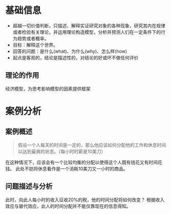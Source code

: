 # 基础信息

* 超越一切价值判断，只描述、解释实证研究对象的各种现象，研究其内在规律或者检验有关理论，并运用理论构造模型，分析并预测人们在一定条件下的行为趋势或者概率。
* 目标：解释这个世界。
* 回答的问题：是什么(what)、为什么(why)、怎么样(how)
* 起点是客观的，结论是描述性的，对结论的好或坏不做任何评价
## 理论的作用

经济模型，为思考影响模型的因素提供框架
# 案例分析
## 案例概述
>假设一个人每天的时间是一定的，那么他应该如何分配他的工作和休息时间以达到最爽的状态。（每小时时薪是10美刀）

在这种情况下，应该会有一个比较均衡的分配以使得这个人既有钱花又有时间花钱。
此处不妨将休息看作是一个消耗10美刀又一小时的商品。

## 问题描述与分析

此时，向此人每小时的收入征收20%的税，他的时间分配将如何改变？
根据收入效应与替代效应，此人的时间分配并不能仅靠现在的信息得知。

